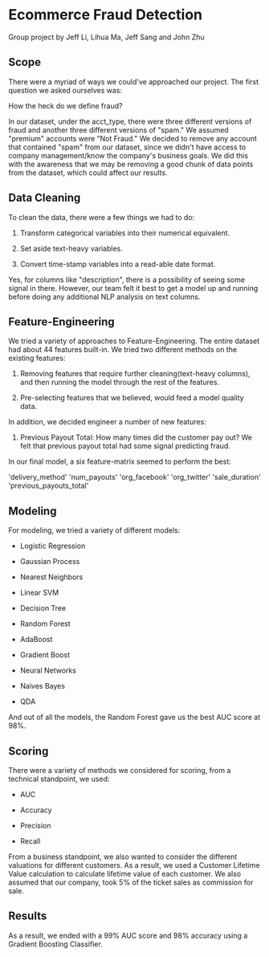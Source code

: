 # Ecommerce Fraud Detection
Group project by Jeff Li, Lihua Ma, Jeff Sang and John Zhu

## Scope
There were a myriad of ways we could've approached our project. The first question we asked ourselves was:

How the heck do we define fraud?

In our dataset, under the acct_type, there were three different versions of fraud and another three different versions of "spam." We assumed "premium" accounts were "Not Fraud." We decided to remove any account that contained "spam" from our dataset, since we didn't have access to company management/know the company's business goals. We did this with the awareness that we may be removing a good chunk of data points from the dataset, which could affect our results. 

## Data Cleaning
To clean the data, there were a few things we had to do:

1. Transform categorical variables into their numerical equivalent.

2. Set aside text-heavy variables.

3. Convert time-stamp variables into a read-able date format. 

Yes, for columns like "description", there is a possibility of seeing some signal in there. However, our team felt it best to get a model up and running before doing any additional NLP analysis on text columns. 

## Feature-Engineering
We tried a variety of approaches to Feature-Engineering. The entire dataset had about 44 features built-in. We tried two different methods on the existing features:

1. Removing features that require further cleaning(text-heavy columns), and then running the model through the rest of the features. 

2. Pre-selecting features that we believed, would feed a model quality data. 

In addition, we decided engineer a number of new features:

1. Previous Payout Total: How many times did the customer pay out? We felt that previous payout total had some signal predicting fraud.

In our final model, a six feature-matrix seemed to perform the best:

'delivery_method'
'num_payouts'
'org_facebook'
'org_twitter'
'sale_duration'
'previous_payouts_total'

## Modeling

For modeling, we tried a variety of different models:

- Logistic Regression

- Gaussian Process

- Nearest Neighbors

- Linear SVM

- Decision Tree

- Random Forest

- AdaBoost

- Gradient Boost

- Neural Networks

- Naives Bayes

- QDA

And out of all the models, the Random Forest gave us the best AUC score at 98%. 

## Scoring

There were a variety of methods we considered for scoring, from a technical standpoint, we used:

- AUC

- Accuracy

- Precision

- Recall

From a business standpoint, we also wanted to consider the different valuations for different customers. As a result, we used a Customer Lifetime Value calculation to calculate lifetime value of each customer. We also assumed that our company, took 5% of the ticket sales as commission for sale. 

## Results

As a result, we ended with a 99% AUC score and 98% accuracy using a Gradient Boosting Classifier. 
